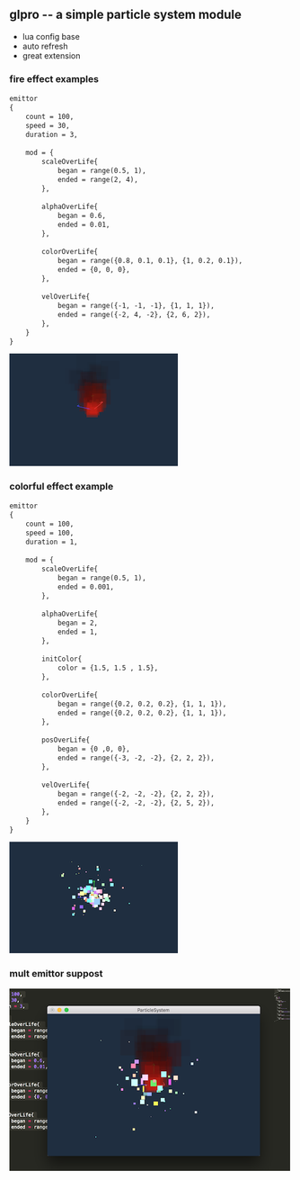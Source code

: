 ## glpro -- a simple particle system module

* lua config base
* auto refresh
* great extension


### fire effect examples


	emittor
	{
	    count = 100,
	    speed = 30,
	    duration = 3,
	    
	    mod = {
	        scaleOverLife{ 
	            began = range(0.5, 1),
	            ended = range(2, 4),
	        },
	
	        alphaOverLife{
	            began = 0.6,
	            ended = 0.01,
	        },
	
	        colorOverLife{
	            began = range({0.8, 0.1, 0.1}, {1, 0.2, 0.1}),
	            ended = {0, 0, 0},
	        },
	
	        velOverLife{
	            began = range({-1, -1, -1}, {1, 1, 1}),
	            ended = range({-2, 4, -2}, {2, 6, 2}),
	        },
	    }
	}

![p1](https://github.com/wchar/glpro/blob/master/photos/fire.png)


### colorful effect example

	emittor
	{
	    count = 100,
	    speed = 100,
	    duration = 1,
	
	    mod = {
	        scaleOverLife{ 
	            began = range(0.5, 1),
	            ended = 0.001,
	        },
	
	        alphaOverLife{
	            began = 2,
	            ended = 1,
	        },
	
	        initColor{
	            color = {1.5, 1.5 , 1.5},
	        },
	
	        colorOverLife{
	            began = range({0.2, 0.2, 0.2}, {1, 1, 1}),
	            ended = range({0.2, 0.2, 0.2}, {1, 1, 1}),
	        },
	
	        posOverLife{
	            began = {0 ,0, 0},
	            ended = range({-3, -2, -2}, {2, 2, 2}),
	        },
	
	        velOverLife{
	            began = range({-2, -2, -2}, {2, 2, 2}),
	            ended = range({-2, -2, -2}, {2, 5, 2}),
	        },
	    }
	}

![p2](https://github.com/wchar/glpro/blob/master/photos/colorful.png)


### mult emittor suppost
![p3](https://github.com/wchar/glpro/blob/master/photos/mult.png)
